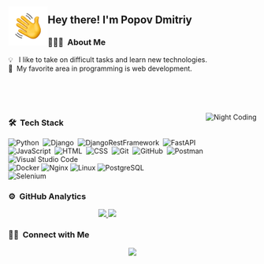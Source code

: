 <img alt="Night Coding" src="https://raw.githubusercontent.com/AVS1508/AVS1508/master/assets/Hand%20Wave.gif" width='80' align="left"/><h2>Hey there! I'm Popov Dmitriy</h2>

<!-- ## 👋  Hey there! I'm  Popov Dmitriy -->

### 👨🏻‍💻 &nbsp;About Me

💡 &nbsp; I like to take on difficult tasks and learn new technologies.\
🧡 &nbsp;My favorite area in programming is web development.\
</br></br></br></br>


<img alt="Night Coding" src="https://i.gifer.com/g2dh.gif" align="right" height="200"/>



### 🛠 &nbsp;Tech Stack

![Python](https://img.shields.io/badge/-Python-222222?style=flat&logo=python)&nbsp;
![Django](https://img.shields.io/badge/-Django-222222?style=flat&logo=django&logoColor=0b593c)&nbsp;
![DjangoRestFramework](https://img.shields.io/badge/-DjangoRestFramework-222222?style=flat&logo=django&logoColor=0b593c)&nbsp;
![FastAPI](https://img.shields.io/badge/-FastAPI-222222?style=flat&logo=fastapi&logoColor=0c6b47)&nbsp;\
![JavaScript](https://img.shields.io/badge/-JavaScript-222222?style=flat&logo=javascript)&nbsp;
![HTML](https://img.shields.io/badge/-HTML-222222?style=flat&logo=HTML5)&nbsp;
![CSS](https://img.shields.io/badge/-CSS-222222?style=flat&logo=CSS3&logoColor=1572B6)&nbsp;
![Git](https://img.shields.io/badge/-Git-222222?style=flat&logo=git)&nbsp;
![GitHub](https://img.shields.io/badge/-GitHub-222222?style=flat&logo=github)&nbsp;
![Postman](https://img.shields.io/badge/-Postman-222222?style=flat&logo=postman)
![Visual Studio Code](https://img.shields.io/badge/-Visual%20Studio%20Code-222222?style=flat&logo=visual-studio-code&logoColor=007ACC)&nbsp;\
![Docker](https://img.shields.io/badge/-Docker-222222?style=flat&logo=docker)
![Nginx](https://img.shields.io/badge/-Nginx-222222?style=flat&logo=nginx&logoColor=0c6b47)
![Linux](https://img.shields.io/badge/-Linux-222222?style=flat&logo=linux)
![PostgreSQL](https://img.shields.io/badge/-PostgreSQL-222222?style=flat&logo=postgresql)\
![Selenium](https://img.shields.io/badge/-Selenium-222222?style=flat&logo=selenium)


### ⚙️ &nbsp;GitHub Analytics

<p align="center">
<a href="https://github.com/deymonster">
  <img height="180em" src="https://github-readme-stats-eight-theta.vercel.app/api?username=deymonster&show_icons=true&theme=algolia&include_all_commits=true&count_private=true"/>
  <img height="180em" src="https://github-readme-stats-eight-theta.vercel.app/api/top-langs/?username=deymonster&layout=compact&langs_count=8&theme=algolia"/>
</a>
</p>

### 🤝🏻 &nbsp;Connect with Me

<p align="center">
<a target="_blank" href="mailto:deymonster@gmail.com"><img src="https://img.shields.io/badge/deymonster@gmail.com-D14836?style=flat&logo=Gmail&logoColor=white"/></a>

</p>

